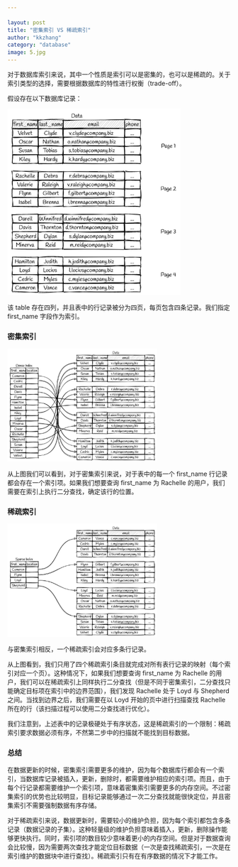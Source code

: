 ```yaml
---

layout: post
title: "密集索引 VS 稀疏索引"
author: "kkzhang"
category: "database"
image: 5.jpg
---
```


对于数据库索引来说，其中一个性质是索引可以是密集的，也可以是稀疏的。关于索引类型的选择，需要根据数据库的特性进行权衡（trade-off）。

假设存在以下数据库记录：

<img src="https://raw.githubusercontent.com/kkzhang-tt/kkzhang-tt.github.io/main/_images/index_1.png" alt="index_1" style="zoom: 67%;" />

该 table 存在四列，并且表中的行记录被分为四页，每页包含四条记录。我们指定 first_name 字段作为索引。

### 密集索引

<img src="https://raw.githubusercontent.com/kkzhang-tt/kkzhang-tt.github.io/main/_images/index_2.png" alt="index_2" style="zoom: 33%;" />

从上图我们可以看到，对于密集索引来说，对于表中的每一个 first_name 行记录都会存在一个索引项。如果我们想要查询 first_name 为 Rachelle 的用户，我们需要在索引上执行二分查找，确定该行的位置。

### 稀疏索引

<img src="https://raw.githubusercontent.com/kkzhang-tt/kkzhang-tt.github.io/main/_images/index_3.png" alt="index_3" style="zoom:33%;" />

与密集索引相反，一个稀疏索引会对应多条行记录。

从上图看到，我们只用了四个稀疏索引条目就完成对所有表行记录的映射（每个索引对应一个页）。这种情况下，如果我们想要查询 first_name 为 Rachelle 的用户，我们可以在稀疏索引上同样执行二分查找（但是不同于密集索引，二分查找只能确定目标项在索引中的边界范围），我们发现 Rachelle 处于 Loyd 与 Shepherd 之间。当找到边界之后，我们需要在以 Loyd 开始的页中进行扫描查找 Rachelle 所在的行（该扫描过程可以使用二分查找进行优化）。

我们注意到，上述表中的记录极硬处于有序状态，这是稀疏索引的一个限制：稀疏索引要求数据必须有序，不然第二步中的扫描就不能找到目标数据。

### 总结

在数据更新的时候，密集索引需要更多的维护，因为每个数据库行都会有一个索引，当数据库记录被插入，更新，删除时，都需要维护相应的索引项。而且，由于每个行记录都需要维护一个索引项，意味着密集索引需要更多的内存空间。不过密集索引的优势也比较明显，目标记录能够通过一次二分查找就能很快定位，并且密集索引不需要强制数据有序存储。

对于稀疏索引来说，数据更新时，需要较小的维护负担，因为每个索引都包含多条记录（数据记录的子集）。这种轻量级的维护负担意味着插入，更新，删除操作能够更快执行。同时，索引项的数目较少意味着更小的内存空间。但是对于数据查询会比较慢，因为需要两次查找才能定位目标数据（一次是查找稀疏索引，一次是在索引维护的数据块中进行查找）。稀疏索引只有在有序数据的情况下才能工作。
